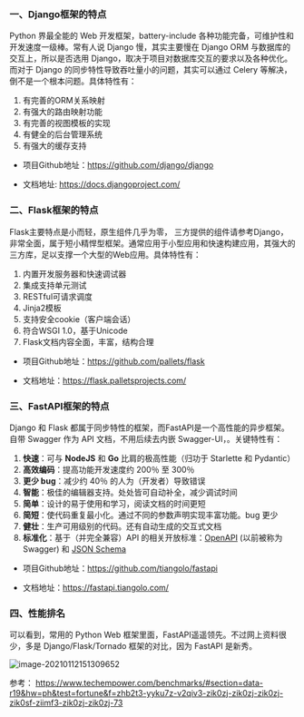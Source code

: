 ### 一、Django框架的特点

Python 界最全能的 Web 开发框架，battery-include 各种功能完备，可维护性和开发速度一级棒。常有人说 Django 慢，其实主要慢在 Django ORM 与数据库的交互上，所以是否选用 Django，取决于项目对数据库交互的要求以及各种优化。而对于 Django 的同步特性导致吞吐量小的问题，其实可以通过 Celery 等解决，倒不是一个根本问题。具体特性有：

1.  有完善的ORM关系映射
2.  有强大的路由映射功能
3.  有完善的视图模板的实现
4.  有健全的后台管理系统
5.  有强大的缓存支持

-   项目Github地址：https://github.com/django/django

-   文档地址: https://docs.djangoproject.com/

### 二、Flask框架的特点

Flask主要特点是小而轻，原生组件几乎为零， 三方提供的组件请参考Django，非常全面，属于短小精悍型框架。通常应用于小型应用和快速构建应用，其强大的三方库，足以支撑一个大型的Web应用。具体特性有：

1.  内置开发服务器和快速调试器
2.  集成支持单元测试
3.  RESTful可请求调度
4.  Jinja2模板
5.  支持安全cookie（客户端会话）
6.  符合WSGI 1.0，基于Unicode
7.  Flask文档内容全面，丰富，结构合理

-   项目Github地址：https://github.com/pallets/flask

-   文档地址：https://flask.palletsprojects.com/

### 三、FastAPI框架的特点

Django 和 Flask 都属于同步特性的框架，而FastAPI是一个高性能的异步框架。自带 Swagger 作为 API 文档，不用后续去内嵌 Swagger-UI，。关键特性有：

1.  **快速**：可与 **NodeJS** 和 **Go** 比肩的极高性能（归功于 Starlette 和 Pydantic）
2.  **高效编码**：提高功能开发速度约 200％ 至 300％
3.  **更少 bug**：减少约 40％ 的人为（开发者）导致错误
4.  **智能**：极佳的编辑器支持。处处皆可自动补全，减少调试时间
5.  **简单**：设计的易于使用和学习，阅读文档的时间更短
6.  **简短**：使代码重复最小化。通过不同的参数声明实现丰富功能。bug 更少
7.  **健壮**：生产可用级别的代码。还有自动生成的交互式文档
8.  **标准化**：基于（并完全兼容）API 的相关开放标准：[OpenAPI](https://github.com/OAI/OpenAPI-Specification) (以前被称为 Swagger) 和 [JSON Schema](https://json-schema.org/)

-   项目Github地址：https://github.com/tiangolo/fastapi

-   文档地址：https://fastapi.tiangolo.com/

### 四、性能排名

可以看到，常用的 Python Web 框架里面，FastAPI遥遥领先。不过网上资料很少，多是 Django/Flask/Tornado 框架的对比，因为 FastAPI 是新秀。

![image-20210112151309652](./images/performance_benchmarks.png)

参考： https://www.techempower.com/benchmarks/#section=data-r19&hw=ph&test=fortune&f=zhb2t3-yyku7z-v2qiv3-zik0zj-zik0zj-zik0zj-zik0sf-ziimf3-zik0zj-zik0zj-73



